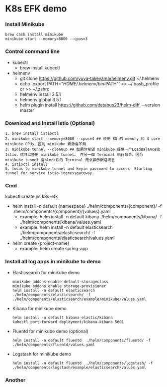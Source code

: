 # K8s EFK demo

### Install Minikube
```
brew cask install minikube
minikube start --memory=8000 --cpus=3
```
### Control command line
* kubectl
  * brew install kubectl
* helmenv
    * git clone https://github.com/yuya-takeyama/helmenv.git ~/.helmenv
    * echo 'export PATH="$HOME/.helmenv/bin:$PATH"' >> ~/.bash_profile or >> ~/.zshrc
    * helmenv install 3.5.1
    * helmenv global 3.5.1
    * helm plugin install https://github.com/databus23/helm-diff --version master
    
### Download and Install Istio (Optional)
````
1. brew install istioctl
2. minikube start --memory=8000 --cpus=4 ## 使用 8G 的 memory 和 4 core minikube CPUs，否則 minikube 資源會不夠
3. minikube tunnel --cleanup ## 如果你希望 minikube 提供一个LoadBalance给 Istio，你可以使用 minikube tunnel。 在另一個 Terminal 執行命令，因为 minikube tunnel 會block你的 Terminal 用來顯示網路訊息
4. istioctl install
5. focus to minikube tunnel and keyin password to access  Starting tunnel for service istio-ingressgateway.
````
### Cmd
kubectl create ns k8s-efk
* helm install -n default {namespace} ./helm/components/{component}/ -f ./helm/components/{component}/{values}.yaml
  * example: helm install -n default kibana ./helm/components/kibana/ -f ./helm/components/kibana/values.yaml
  * example: helm install -n default elasticsearch ./helm/components/elasticsearch/ -f ./helm/components/elasticsearch/values.yaml
* helm create {project-name}
  * example: helm create spring-app

### Install all log apps in minikube to demo
* Elasticsearch for minikube demo
  ```
  minikube addons enable default-storageclass
  minikube addons enable storage-provisioner
  helm install -n default elasticsearch ./helm/components/elasticsearch/ -f ./helm/components/elasticsearch/example/minikube/values.yaml
  ```
* Kibana for minikube demo
  ```
  helm install -n default kibana elastic/kibana
  kubectl port-forward deployment/kibana-kibana 5601
  ```
  
* Fluentd for minikube demo (optional)
  ```
  helm install -n default fluentd  ./helm/components/fluentd/ -f ./helm/components/fluentd/values.yaml
  ```
  
* Logstash for minikube demo
  ```
  helm install -n default fluentd  ./helm/components/logstash/ -f ./helm/components/logstash/example/elasticsearch/values.yaml
  ```
  
### Another 


